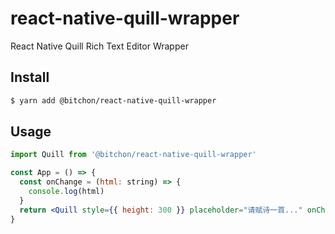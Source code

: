 # react-native-quill-wrapper

React Native Quill Rich Text Editor Wrapper

## Install

```sh
$ yarn add @bitchon/react-native-quill-wrapper
```

## Usage

```jsx
import Quill from '@bitchon/react-native-quill-wrapper'

const App = () => {
  const onChange = (html: string) => {
    console.log(html)
  }
  return <Quill style={{ height: 300 }} placeholder="请赋诗一首..." onChange={onChange} />
}
```
